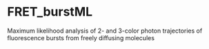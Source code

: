 # FRET_burstML
Maximum likelihood analysis of 2- and 3-color photon trajectories of fluorescence bursts from freely diffusing molecules
